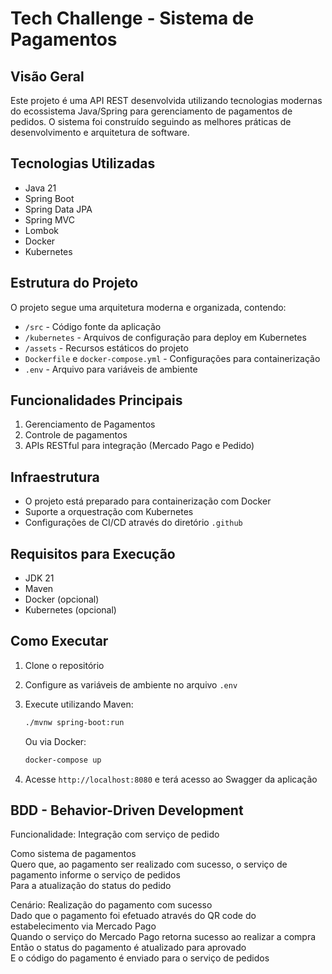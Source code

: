 # Tech Challenge - Sistema de Pagamentos

## Visão Geral
Este projeto é uma API REST desenvolvida utilizando tecnologias modernas do ecossistema Java/Spring para gerenciamento de pagamentos de pedidos. O sistema foi construído seguindo as melhores práticas de desenvolvimento e arquitetura de software.

## Tecnologias Utilizadas
- Java 21
- Spring Boot
- Spring Data JPA
- Spring MVC
- Lombok
- Docker
- Kubernetes

## Estrutura do Projeto
O projeto segue uma arquitetura moderna e organizada, contendo:
- `/src` - Código fonte da aplicação
- `/kubernetes` - Arquivos de configuração para deploy em Kubernetes
- `/assets` - Recursos estáticos do projeto
- `Dockerfile` e `docker-compose.yml` - Configurações para containerização
- `.env` - Arquivo para variáveis de ambiente

## Funcionalidades Principais
1. Gerenciamento de Pagamentos
2. Controle de pagamentos
3. APIs RESTful para integração (Mercado Pago e Pedido)

## Infraestrutura
- O projeto está preparado para containerização com Docker
- Suporte a orquestração com Kubernetes
- Configurações de CI/CD através do diretório `.github`

## Requisitos para Execução
- JDK 21
- Maven
- Docker (opcional)
- Kubernetes (opcional)

## Como Executar
1. Clone o repositório
2. Configure as variáveis de ambiente no arquivo `.env`
3. Execute utilizando Maven:
   ```bash
   ./mvnw spring-boot:run
   ```

   Ou via Docker:
   ```bash
   docker-compose up
   ```
4. Acesse `http://localhost:8080` e terá acesso ao Swagger da aplicação

## BDD - Behavior-Driven Development
Funcionalidade: Integração com serviço de pedido

Como sistema de pagamentos
<br>
Quero que, ao pagamento ser realizado com sucesso, o serviço de pagamento informe o serviço de pedidos 
<br>
Para a atualização do status do pedido

Cenário: Realização do pagamento com sucesso
<br>
Dado que o pagamento foi efetuado através do QR code do estabelecimento via Mercado Pago
<br>
Quando o serviço do Mercado Pago retorna sucesso ao realizar a compra
<br>
Então o status do pagamento é atualizado para aprovado
<br>
E o código do pagamento é enviado para o serviço de pedidos 
